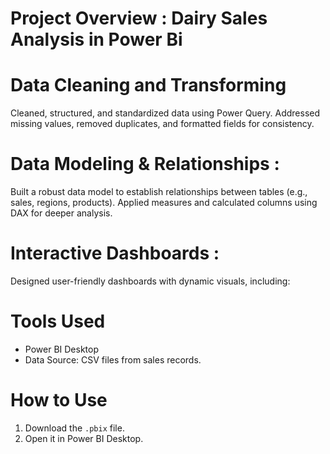 # Project Overview : Dairy Sales Analysis in Power Bi 

# Data Cleaning and Transforming 
Cleaned, structured, and standardized data using Power Query.
Addressed missing values, removed duplicates, and formatted fields for consistency.

# Data Modeling & Relationships :
Built a robust data model to establish relationships between tables (e.g., sales, regions, products).
Applied measures and calculated columns using DAX for deeper analysis.

# Interactive Dashboards :
 Designed user-friendly dashboards with dynamic visuals, including:

# Tools Used
- Power BI Desktop
- Data Source: CSV files from sales records.

# How to Use
1. Download the `.pbix` file.
2. Open it in Power BI Desktop.
